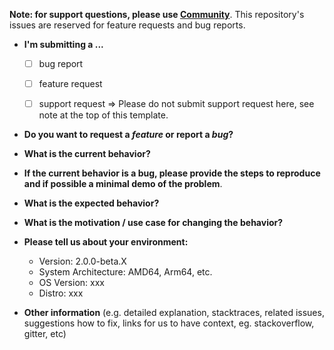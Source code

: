 **Note: for support questions, please use [Community](https://github.com/orgs/LingmoOS/discussions)**. This repository's issues are reserved for feature requests and bug reports.

* **I'm submitting a ...**
  - [ ] bug report
  - [ ] feature request
  - [ ] support request => Please do not submit support request here, see note at the top of this template.


* **Do you want to request a *feature* or report a *bug*?**



* **What is the current behavior?**



* **If the current behavior is a bug, please provide the steps to reproduce and if possible a minimal demo of the problem**.



* **What is the expected behavior?**



* **What is the motivation / use case for changing the behavior?**



* **Please tell us about your environment:**
  
  - Version: 2.0.0-beta.X
  - System Architecture: AMD64, Arm64, etc.
  - OS Version: xxx
  - Distro: xxx

* **Other information** (e.g. detailed explanation, stacktraces, related issues, suggestions how to fix, links for us to have context, eg. stackoverflow, gitter, etc)
